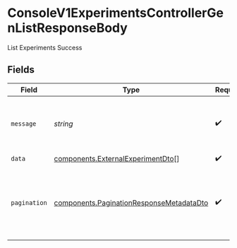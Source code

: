 # ConsoleV1ExperimentsControllerGenListResponseBody

List Experiments Success


## Fields

| Field                                                                                                | Type                                                                                                 | Required                                                                                             | Description                                                                                          |
| ---------------------------------------------------------------------------------------------------- | ---------------------------------------------------------------------------------------------------- | ---------------------------------------------------------------------------------------------------- | ---------------------------------------------------------------------------------------------------- |
| `message`                                                                                            | *string*                                                                                             | :heavy_check_mark:                                                                                   | A simple string explaining the result of the operation.                                              |
| `data`                                                                                               | [components.ExternalExperimentDto](../../models/components/externalexperimentdto.md)[]               | :heavy_check_mark:                                                                                   | N/A                                                                                                  |
| `pagination`                                                                                         | [components.PaginationResponseMetadataDto](../../models/components/paginationresponsemetadatadto.md) | :heavy_check_mark:                                                                                   | Pagination metadata for checking if there is next page for example.                                  |
